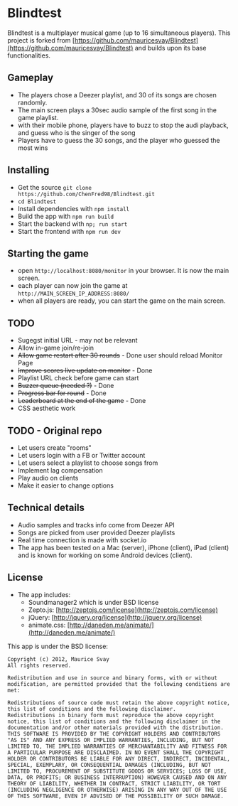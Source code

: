 Blindtest
=========

Blindtest is a multiplayer musical game (up to 16 simultaneous players).
This project is forked from [https://github.com/mauricesvay/Blindtest](https://github.com/mauricesvay/Blindtest) and builds upon its base functionalities.

Gameplay
--------
* The players chose a Deezer playlist, and 30 of its songs are chosen randomly.
* The main screen plays a 30sec audio sample of the first song in the game playlist.
* with their mobile phone, players have to buzz to stop the audi playback, and guess who is the singer of the song
* Players have to guess the 30 songs, and the player who guessed the most wins

Installing
----------
* Get the source `git clone https://github.com/ChenFred98/Blindtest.git`
* `cd Blindtest`
* Install dependencies with `npm install`
* Build the app with `npm run build`
* Start the backend with `np; run start`
* Start the frontend with `npm run dev`

Starting the game
-----------------
* open `http://localhost:8080/monitor` in your browser. It is now the main screen.
* each player can now join the game at `http://MAIN_SCREEN_IP_ADDRESS:8080/`
* when all players are ready, you can start the game on the main screen. 

TODO
----
* Sugegst initial URL - may not be relevant
* Allow in-game join/re-join
* ~~Allow game restart after 30 rounds~~ - Done user should reload Monitor Page
* ~~Improve scores live update on monitor~~ - Done
* Playlist URL check before game can start
* ~~Buzzer queue (needed ?)~~ - Done
* ~~Progress bar for round~~ - Done
* ~~Leaderboard at the end of the game~~ - Done
* CSS aesthetic work

TODO - Original repo
----
* Let users create "rooms"
* Let users login with a FB or Twitter account
* Let users select a playlist to choose songs from
* Implement lag compensation
* Play audio on clients
* Make it easier to change options


Technical details
-----------------
* Audio samples and tracks info come from Deezer API
* Songs are picked from user provided Deezer playlists
* Real time connection is made with socket.io
* The app has been tested on a Mac (server), iPhone (client), iPad (client) and is known for working on some Android devices (client).

License
-------
* The app includes:
  * Soundmanager2 which is under BSD license
  * Zepto.js: [http://zeptojs.com/license](http://zeptojs.com/license)
  * jQuery: [http://jquery.org/license](http://jquery.org/license)
  * animate.css: [http://daneden.me/animate/](http://daneden.me/animate/)

This app is under the BSD license:

    Copyright (c) 2012, Maurice Svay
    All rights reserved.

    Redistribution and use in source and binary forms, with or without modification, are permitted provided that the following conditions are met:

    Redistributions of source code must retain the above copyright notice, this list of conditions and the following disclaimer.
    Redistributions in binary form must reproduce the above copyright notice, this list of conditions and the following disclaimer in the documentation and/or other materials provided with the distribution.
    THIS SOFTWARE IS PROVIDED BY THE COPYRIGHT HOLDERS AND CONTRIBUTORS "AS IS" AND ANY EXPRESS OR IMPLIED WARRANTIES, INCLUDING, BUT NOT LIMITED TO, THE IMPLIED WARRANTIES OF MERCHANTABILITY AND FITNESS FOR A PARTICULAR PURPOSE ARE DISCLAIMED. IN NO EVENT SHALL THE COPYRIGHT HOLDER OR CONTRIBUTORS BE LIABLE FOR ANY DIRECT, INDIRECT, INCIDENTAL, SPECIAL, EXEMPLARY, OR CONSEQUENTIAL DAMAGES (INCLUDING, BUT NOT LIMITED TO, PROCUREMENT OF SUBSTITUTE GOODS OR SERVICES; LOSS OF USE, DATA, OR PROFITS; OR BUSINESS INTERRUPTION) HOWEVER CAUSED AND ON ANY THEORY OF LIABILITY, WHETHER IN CONTRACT, STRICT LIABILITY, OR TORT (INCLUDING NEGLIGENCE OR OTHERWISE) ARISING IN ANY WAY OUT OF THE USE OF THIS SOFTWARE, EVEN IF ADVISED OF THE POSSIBILITY OF SUCH DAMAGE.
